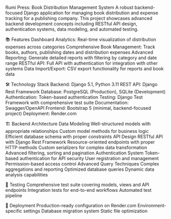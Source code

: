 Rumi Press: Book Distribution Management System
A robust backend-focused Django application for managing book distribution and expense tracking for a publishing company. This project showcases advanced backend development concepts including RESTful API design, authentication systems, data modeling, and automated testing.


📚 Features
Dashboard Analytics: Real-time visualization of distribution expenses across categories
Comprehensive Book Management: Track books, authors, publishing dates and distribution expenses
Advanced Reporting: Generate detailed reports with filtering by category and date range
RESTful API: Full API with authentication for integration with other systems
Data Import/Export: CSV export functionality for reports and book data

🛠️ Technology Stack
Backend: Django 5.1, Python 3.11
REST API: Django Rest Framework
Database: PostgreSQL (Production), SQLite (Development)
Authentication: Token-based authentication
Testing: Django Test Framework with comprehensive test suite
Documentation: Swagger/OpenAPI
Frontend: Bootstrap 5 (minimal, backend-focused project)
Deployment: Render.com

🏗️ Backend Architecture
Data Modeling
Well-structured models with appropriate relationships
Custom model methods for business logic
Efficient database schema with proper constraints
API Design
RESTful API with Django Rest Framework
Resource-oriented endpoints with proper HTTP methods
Custom serializers for complex data transformation
Advanced filtering, sorting and pagination
Authentication System
Token-based authentication for API security
User registration and management
Permission-based access control
Advanced Query Techniques
Complex aggregations and reporting
Optimized database queries
Dynamic data analysis capabilities

🧪 Testing
Comprehensive test suite covering models, views and API endpoints
Integration tests for end-to-end workflows
Automated test pipeline

🚀 Deployment
Production-ready configuration on Render.com
Environment-specific settings
Database migration system
Static file optimization
